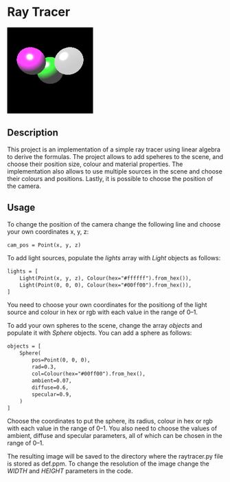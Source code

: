 # Ray Tracer

<img src="./img.png" alt="assignments" width="200"/>

## Description
This project is an implementation of a simple ray tracer using linear algebra to derive the formulas.
The project allows to add speheres to the scene, and choose their position size, colour and material properties.
The implementation also allows to use multiple sources in the scene and choose their colours and positions.
Lastly, it is possible to choose the position of the camera.

## Usage
To change the position of the camera change the following line and choose your own coordinates x, y, z:
```
cam_pos = Point(x, y, z)
```

To add light sources, populate the *lights* array with *Light* objects as follows:
```
lights = [
    Light(Point(x, y, z), Colour(hex="#ffffff").from_hex()),
    Light(Point(0, 0, 0), Colour(hex="#00ff00").from_hex()),
]
```
You need to choose your own coordinates for the positiong of the light source and colour in hex or rgb with each value in the range of 0–1.

To add your own spheres to the scene, change the array *objects* and populate it with *Sphere* objects. You can add a sphere as follows:
```
objects = [
    Sphere(
        pos=Point(0, 0, 0),
        rad=0.3,
        col=Colour(hex="#00ff00").from_hex(),
        ambient=0.07,
        diffuse=0.6,
        specular=0.9,
    )
]
```
Choose the coordinates to put the sphere, its radius, colour in hex or rgb with each value in the range of 0–1.
You also need to choose the values of ambient, diffuse and specular parameters, all of which can be chosen in the range of 0–1.

The resulting image will be saved to the directory where the raytracer.py file is stored as def.ppm.
To change the resolution of the image change the *WIDTH* and *HEIGHT* parameters in the code.
